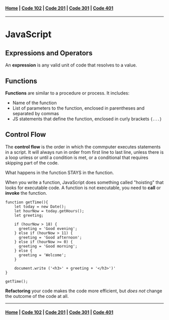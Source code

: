 #### [Home](../README.md) | [Code 102](../102main.md) | [Code 201](../201main.md) | [Code 301](../301main.md) | [Code 401](../401main.md)
***
# JavaScript

## Expressions and Operators
An **expression** is any valid unit of code that resolves to a value.

## Functions 
**Functions** are similar to a procedure or process. It includes:
- Name of the function
- List of parameters to the function, enclosed in parentheses and separated by commas
- JS statements that define the function, enclosed in curly brackets `{...}`

## Control Flow
The **control flow** is the order in which the commputer executes statements in a script. It will always run in order from first line to last line, unless there is a loop unless or until a condition is met, or a conditional that requires skipping part of the code.

What happens in the function STAYS in the function.

When you write a function, JavaScript does something called "hoisting" that looks for executable code. A function is not executable, you need to **call** or **invoke** the function. 

```
function getTime(){
    let today = new Date();
    let hourNow = today.getHours();
    let greeting;

    if (hourNow > 18) {
      greeting = 'Good evening';
    } else if (hourNow > 11) {
      greeting = 'Good afternoon';
    } else if (hourNow >= 0) {
      greeting = 'Good morning';
    } else {
      greeting = 'Welcome';  
    }
    
    document.write ('<h3>' + greeting + '</h3>')'
}

getTime();
```

**Refactoring** your code makes the code more efficient, but *does not* change the outcome of the code at all.

***
#### [Home](../README.md) | [Code 102](../102main.md) | [Code 201](../201main.md) | [Code 301](../301main.md) | [Code 401](../401main.md)